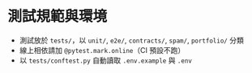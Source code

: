 # 測試規範與環境
- 測試放於 `tests/`，以 `unit/`, `e2e/`, `contracts/`, `spam/`, `portfolio/` 分類
- 線上相依請加 `@pytest.mark.online`（CI 預設不跑）
- 以 `tests/conftest.py` 自動讀取 `.env.example` 與 `.env`
